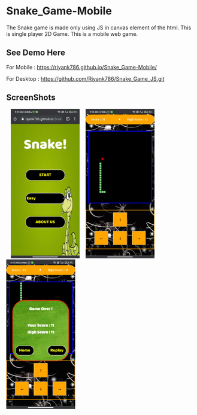 # Snake_Game-Mobile


The Snake game is made only using JS in canvas element of the html. 
This is single player 2D Game.
This is a mobile web game.

## See Demo Here

For Mobile :
https://riyank786.github.io/Snake_Game-Mobile/

For Desktop :
https://github.com/Riyank786/Snake_Game_JS.git

## ScreenShots 

&#160;&#160; <img src="ScreenShots/Home.jpg" height="400"> &#160;&#160;  <img src="ScreenShots/Game.jpg" height="400"> &#160;&#160;  <img src="ScreenShots/GameOver.jpg" height="400">
